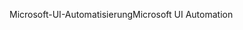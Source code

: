 <span data-ttu-id="24265-101">Microsoft-UI-Automatisierung</span><span class="sxs-lookup"><span data-stu-id="24265-101">Microsoft UI Automation</span></span>